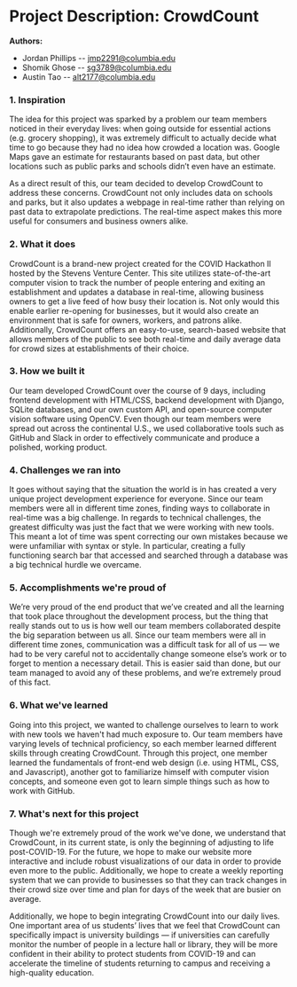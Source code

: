 # Project Description: CrowdCount

**Authors:**  
- Jordan Phillips -- jmp2291@columbia.edu  
- Shomik Ghose -- sg3789@columbia.edu  
- Austin Tao -- alt2177@columbia.edu  
<!--
*This is the project description that we will copy/paste into DevPost*
-->

### 1. Inspiration  
The idea for this project was sparked by a problem our team members noticed in their everyday lives: when going outside for essential actions (e.g. grocery shopping), it was extremely difficult to actually decide what time to go because they had no idea how crowded a location was. Google Maps gave an estimate for restaurants based on past data, but other locations such as public parks and schools didn’t even have an estimate. 

As a direct result of this, our team decided to develop CrowdCount to address these concerns. CrowdCount not only includes data on schools and parks, but it also updates a webpage in real-time rather than relying on past data to extrapolate predictions. The real-time aspect makes this more useful for consumers and business owners alike.


### 2. What it does
CrowdCount is a brand-new project created for the COVID Hackathon II hosted by the Stevens 
Venture Center. This site utilizes state-of-the-art computer vision to track the number of people
entering and exiting an establishment and updates a database in real-time, allowing business 
owners to get a live feed of how busy their location is. Not only would this enable earlier 
re-opening for businesses, but it would also create an environment that is safe for owners,
workers, and patrons alike. Additionally, CrowdCount offers an easy-to-use, search-based 
website that allows members of the public to see both real-time and daily average data for
crowd sizes at establishments of their choice. 

### 3. How we built it  
Our team developed CrowdCount over the course of 9 days, including frontend development with HTML/CSS, 
backend development with Django, SQLite databases, and our own custom API, and open-source computer vision 
software using OpenCV. Even though our team members were spread out across the continental U.S., we used collaborative 
tools such as GitHub and Slack in order to effectively communicate and produce a polished, working product.

### 4. Challenges we ran into  
It goes without saying that the situation the world is in has created a very unique project development experience for everyone.
Since our team members were all in different time zones, finding ways to collaborate in real-time was a big challenge. In regards
to technical challenges, the greatest difficulty was just the fact that we were working with new tools. This meant a lot of time
was spent correcting our own mistakes because we were unfamiliar with syntax or style. In particular, creating a fully functioning
search bar that accessed and searched through a database was a big technical hurdle we overcame. 

### 5. Accomplishments we're proud of  
We’re very proud of the end product that we’ve created and all the learning that took place throughout the development process, but the thing that really stands out to us is how well our team members collaborated despite the big separation between us all. Since our team members were all in different time zones, communication was a difficult task for all of us — we had to be very careful not to accidentally change someone else’s work or to forget to mention a necessary detail. This is easier said than done, but our team managed to avoid any of these problems, and we’re extremely proud of this fact.

### 6. What we've learned
Going into this project, we wanted to challenge ourselves to learn to work with new tools we haven't had much exposure
to. Our team members have varying levels of technical proficiency, so each member learned different skills through creating
CrowdCount. Through this project, one member learned the fundamentals of front-end web design (i.e. using HTML, CSS, and Javascript), 
another got to familiarize himself with computer vision concepts, and someone even got to learn simple things such as how
to work with GitHub.


### 7. What's next for this project 
Though we're extremely proud of the work we've done, we understand that CrowdCount, in its current state, is only the 
beginning of adjusting to life post-COVID-19. For the future, we hope to make our website more interactive and include 
robust visualizations of our data in order to provide even more to the public. Additionally, we hope to create a weekly 
reporting system that we can provide to businesses so that they can track changes in their crowd size over time and plan 
for days of the week that are busier on average. 

Additionally, we hope to begin integrating CrowdCount into our daily lives. One important area of us students’ lives that 
we feel that CrowdCount can specifically impact is university buildings — if universities can carefully monitor the number 
of people in a lecture hall or library, they will be more confident in their ability to protect students from COVID-19 and 
can accelerate the timeline of students returning to campus and receiving a high-quality education.

